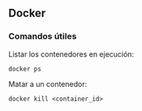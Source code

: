 ## Docker

### Comandos útiles

Listar los contenedores en ejecución:
```
docker ps
```

Matar a un contenedor:
```
docker kill <container_id>
```